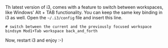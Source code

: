 Th latest version of i3, comes with a feature to switch between workspaces,
like Windows' Alt + TAB functionality. You can keep the same key binding in
i3 as well. Open the `~/.i3/config` file and insert this line.

```
# switch between the current and the previously focused workspace
bindsym Mod1+Tab workspace back_and_forth
```

Now, restart i3 and enjoy :-)
